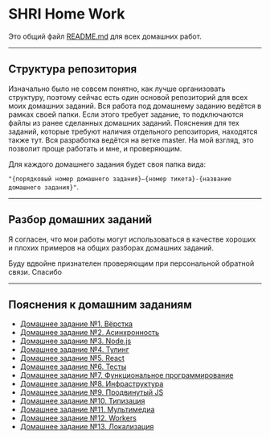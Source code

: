 # SHRI Home Work

Это общий файл [README.md](./README.md) для всех домашних работ.

___

## Структура репозитория

Изначально было не совсем понятно, как лучше организовать структуру, поэтому сейчас есть один основой репозиторий для всех моих домашних заданий.
Вся работа под домашнему заданию ведётся в рамках своей папки. Если этого требует задание, то подключаются файлы из ранее сделанных домашних заданий.
Пояснения для тех заданий, которые требуют наличия отдельного репозитория, находятся также тут. Вся разработка ведётся на ветке master.
На мой взгляд, это позволит проще работать и мне, и проверяющим.

Для каждого домашнего задания будет своя папка вида:

`"{порядковый номер домашнего задания}–{номер тикета}-{название домашнего задания}"`.
___

## Разбор домашних заданий

Я согласен, что мои работы могут использоваться в качестве хороших и плохих примеров на общих разборах домашних заданий.

Буду вдвойне признателен проверяющим при персональной обратной связи. Спасибо

___

## Пояснения к домашним заданиям

* [Домашнее задание №1. Вёрстка](./1-780-Markup/README.md)
* [Домашнее задание №2. Асинхронность](./2-779-Async/README.md)
* [Домашнее задание №3. Node.js](./3-777-NodeJS/README.md)
* [Домашнее задание №4. Тулинг](./4-786-DevTools/README.md)
* [Домашнее задание №5. React](./5-778-React/README.md)
* [Домашнее задание №6. Тесты](./6-784-Tests/README.md)
* [Домашнее задание №7. Функциональное программирование](./7-787-FP/README.md)
* [Домашнее задание №8. Инфраструктура](./8-781-Infrastructure/README.md)
* [Домашнее задание №9. Продвинутый JS](./9-783-AdvancedJS/README.md)
* [Домашнее задание №10. Типизация](./10-785-TypeScript/README.md)
* [Домашнее задание №11. Мультимедиа](./11-782-Multimedia/README.md)
* [Домашнее задание №12. Workers](./12-907-Workers/README.md)
* [Домашнее задание №13. Локализация](./13-908-Localization/README.md)
